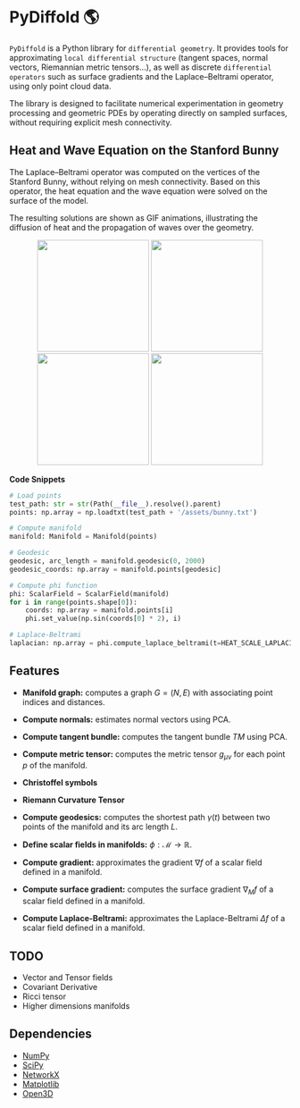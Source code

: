 # PyDiffold :earth_americas:
`PyDiffold` is a Python library for `differential geometry`. It provides tools for approximating `local differential structure` (tangent spaces, normal vectors, Riemannian metric tensors...), as well as discrete `differential operators` such as surface gradients and the Laplace–Beltrami operator, using only point cloud data.

The library is designed to facilitate numerical experimentation in geometry processing and geometric PDEs by operating directly on sampled surfaces, 
without requiring explicit mesh connectivity.

## Heat and Wave Equation on the Stanford Bunny
The Laplace–Beltrami operator was computed on the vertices of the Stanford Bunny, without relying on mesh connectivity. Based on this operator, the heat equation and the wave equation were solved on the surface of the model.

The resulting solutions are shown as GIF animations, illustrating the diffusion of heat and the propagation of waves over the geometry.

<p align="center">
  <img src="/img/heat_equation_1.gif" width="200"/>
  <img src="/img/heat_equation_2.gif" width="200"/>
  <img src="/img/wave_equation_1.gif" width="200"/>
  <img src="/img/wave_equation_2.gif" width="200"/>
</p>

**Code Snippets**
```python
# Load points
test_path: str = str(Path(__file__).resolve().parent)
points: np.array = np.loadtxt(test_path + '/assets/bunny.txt')

# Compute manifold
manifold: Manifold = Manifold(points)

# Geodesic
geodesic, arc_length = manifold.geodesic(0, 2000)
geodesic_coords: np.array = manifold.points[geodesic]
```

```python
# Compute phi function
phi: ScalarField = ScalarField(manifold)
for i in range(points.shape[0]):
    coords: np.array = manifold.points[i]
    phi.set_value(np.sin(coords[0] * 2), i)

# Laplace-Beltrami
laplacian: np.array = phi.compute_laplace_beltrami(t=HEAT_SCALE_LAPLACIAN)
```

## Features
* **Manifold graph:** computes a graph $G = (N,E)$ with associating point indices and distances.


* **Compute normals:** estimates normal vectors using PCA.
* **Compute tangent bundle:** computes the tangent bundle $TM$ using PCA.
* **Compute metric tensor:** computes the metric tensor $g_{\mu \nu}$ for each point $p$ of the manifold.
* **Christoffel symbols**
* **Riemann Curvature Tensor**

* **Compute geodesics:** computes the shortest path $\gamma(t)$ between two points of the manifold and its arc length $L$.

* **Define scalar fields in manifolds:** $\phi : \mathcal{M} \rightarrow \mathbb{R}$.
* **Compute gradient:** approximates the gradient $\nabla f$ of a scalar field defined in a manifold.
* **Compute surface gradient:** computes the surface gradient $\nabla_M f$ of a scalar field defined in a manifold.
* **Compute Laplace-Beltrami:** approximates the Laplace-Beltrami $\Delta f$ of a scalar field defined in a manifold.

## TODO
* Vector and Tensor fields
* Covariant Derivative
* Ricci tensor
* Higher dimensions manifolds

## Dependencies
* [NumPy](https://github.com/numpy/numpy)
* [SciPy](https://github.com/scipy/scipy)
* [NetworkX](https://github.com/networkx/networkx)
* [Matplotlib](https://github.com/matplotlib/matplotlib)
* [Open3D](https://github.com/isl-org/Open3D)